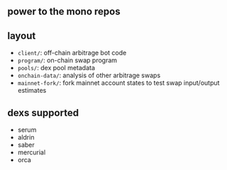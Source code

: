 ## power to the mono repos

## layout 
- `client/`: off-chain arbitrage bot code 
- `program/`: on-chain swap program
- `pools/`: dex pool metadata
- `onchain-data/`: analysis of other arbitrage swaps
- `mainnet-fork/`: fork mainnet account states to test swap input/output estimates

## dexs supported 
- serum 
- aldrin 
- saber 
- mercurial 
- orca 